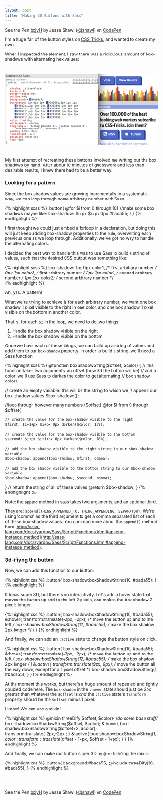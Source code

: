 ```yaml
---
layout: post
title: "Making 3D Buttons with Sass"
---
```


<p data-height="244" data-theme-id="790" data-slug-hash="bcjyH" data-user="jshawl" data-default-tab="result" class='codepen'>See the Pen <a href='http://codepen.io/jshawl/pen/bcjyH'>bcjyH</a> by Jesse Shawl (<a href='http://codepen.io/jshawl'>@jshawl</a>) on <a href='http://codepen.io'>CodePen</a></p>
<script async src="https://codepen.io/assets/embed/ei.js"></script>

I'm a huge fan of the button styles on [CSS Tricks](http://css-tricks.com/), and wanted to create my own. 


When I inspected the element, I saw there was a ridiculous amount of box-shadows with alternating hex values<!-- more -->:

<img src="/img/css-tricks-buttons.png" alt="" style='display:block;max-width:100%;margin:40px auto'>

My first attempt of recreating these buttons involved me writing out the box shadows by hand. After about 10 minutes of guesswork and less than desirable results, I knew there had to be a better way.

### Looking for a pattern

Since the box shadow values are growing incrementally in a systematic way, we can loop through some arbitrary number with Sass.

{% highlight scss %}
.button{
 @for $i from 0 through 10{
    //make some box shadows maybe like:
    box-shadow: $i+px $i+px 0px #bada55;
 }
}
{% endhighlight %}

I first thought we could just embed a forloop in a declaration, but doing this will just keep adding box-shadow properties to the rule, overwriting each previous one as we loop through. Additionally, we've got no way to handle the alternating colors.

I decided the best way to handle this was to use Sass to build a string of values, such that the desired CSS output was something like:

{% highlight scss %}
  box-shadow: 1px 0px color1, /* first arbitrary number */
              0px 1px color2, /* first arbitrary number */
              2px 1px color1, /* second arbitrary number */
              1px 2px color2; /* second arbitrary number */  
{% endhighlight %}

Ah, yes. A pattern!

What we're trying to achieve is for each arbitrary number, we want one box shadow 1 pixel visible to the right in one color, and one box shadow 1 pixel visible on the bottom in another color.

That is, for each `$i` in the loop, we need to do two things:

1. Handle the box shadow visible on the right
2. Handle the box shadow visible on the bottom

Once we have each of these things, we can build up a string of values and add them to our `box-shadow` property. In order to build a string, we'll need a Sass function.

{% highlight scss %}
  @function boxShadowString($offset, $color) {
  // this function takes two arguments: an offset (how 3d the button will be)
  // and a color: we'll use Sass to darken the color to get alternating
  // box shadow colors.

  // create an empty variable: this will be the string to which we
  // append our box-shadow values
  $box-shadow:();

  //loop through however many numbers ($offset)
  @for $i from 0 through $offset{

    // create the value for the box-shadow visible to the right
    $first: $i+1+px $i+px 0px darken($color, 15%);

    // create the value for the box-shadow visible to the bottom
    $second: $i+px $i+1+px 0px darken($color, 18%);

    // add the box shadow visible to the right string to our $box-shadow variable
    $box-shadow: append($box-shadow, $first, comma);

    // add the box shadow visible to the bottom string to our $box-shadow variable
    $box-shadow: append($box-shadow, $second, comma);
  }
  // return the string of all of these values
  @return $box-shadow;
}
{% endhighlight %}

Note: the `append` method in sass takes two arguments, and an optional third.

They are: `append(THING_APPENDED_TO, THING_APPENDING, SEPARATOR)`. We're using 'comma' as the third argument to get a comma separated list of each of these box-shadow values. You can read more about the `append()` method here [http://sass-lang.com/docs/yardoc/Sass/Script/Functions.html#append-instance_method](http://sass-lang.com/docs/yardoc/Sass/Script/Functions.html#append-instance_method).

### 3d-ifiyng the button

Now, we can add this function to our button:

{% highlight css %}
.button{
  box-shadow:boxShadowString(10, #bada55);
}
{% endhighlight %}

It _looks_ super 3D, but there's no interactivity. Let's add a hover state that moves the button up and to the left 2 pixels, and makes the box shadow 2 pixels longer.

{% highlight css %}
.button{
  box-shadow:boxShadowString(10, #bada55);
  &:hover{
    transform:translate(-2px, -2px); /* move the button up and to the left */
    box-shadow:boxShadowString(12, #bada55); /* make the box shadow 2px longer */
  }
}
{% endhighlight %}

And finally, we can add an `:active` state to change the button style on click.

{% highlight css %}
.button{
  box-shadow:boxShadowString(10, #bada55);
  &:hover{
    transform:translate(-2px, -2px); /* move the button up and to the left */
    box-shadow:boxShadowString(12, #bada55); /* make the box shadow 2px longer */
  }
  &:active{
    transform:translate(9px, 9px); /* move the button all the way down, except for a 1 pixel offset */
    box-shadow:boxShadowString(1, #bada55);
  }
}
{% endhighlight %}

At the moment this works, but there's a huge amount of repeated and tightly coupled code here. The `box-shadow` in the `:hover` state should just be 2px greater than whatever the `$offset` is _and_ the `:active` state's `transform` property should be the `$offset` minus 1 pixel.

I know! We can use a mixin!

{% highlight css %}
  @mixin threeDify($offset, $color){
    /*do some base stuff*/ 
    box-shadow:boxShadowString($offset, $color);
    &:hover{
      box-shadow:boxShadowString($offset+2, $color);
      transform:translate(-2px,-2px);
    }
    &:active{
      box-shadow:boxShadowString(1, $color);
      transform:translate($offset - 1+px, $offset - 1+px);
    }
  }
{% endhighlight %}

And finally, we can make our button super 3D by `@include`'ing the mixin:

{% highlight css %}
  .button{
    background:#bada55;
    @include threeDify(10, #bada55);
  }
{% endhighlight %}

<br><br>

<p data-height="300" data-theme-id="788" data-slug-hash="bcjyH" data-user="jshawl" data-default-tab="result" class='codepen'>See the Pen <a href='http://codepen.io/jshawl/pen/bcjyH'>bcjyH</a> by Jesse Shawl (<a href='http://codepen.io/jshawl'>@jshawl</a>) on <a href='http://codepen.io'>CodePen</a></p>
<script src="http://codepen.io/assets/embed/ei.js"></script>


